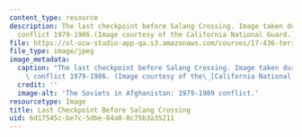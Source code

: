 ```yaml
---
content_type: resource
description: The last checkpoint before Salang Crossing. Image taken during the Soviet-Afghanistan
  conflict 1979-1986.(Image courtesy of the California National Guard.)
file: https://ol-ocw-studio-app-qa.s3.amazonaws.com/courses/17-436-territorial-conflict-fall-2004/6d17545cbe7c5dbe84a08c75b3a35211_17-436f04.jpg
file_type: image/jpeg
image_metadata:
  caption: "The last checkpoint before Salang Crossing. Image taken during the Soviet-Afghanistan\
    \ conflict 1979-1986. (Image courtesy of the\_[California National Guard](http://breakingdefense.com/2014/03/national-guard-commanders-rise-in-revolt-against-active-army-mg-ross-questions-guard-combat-role/).)"
  credit: ''
  image-alt: 'The Soviets in Afghanistan: 1979-1989 conflict.'
resourcetype: Image
title: Last Checkpoint Before Salang Crossing
uid: 6d17545c-be7c-5dbe-84a0-8c75b3a35211
---
```

